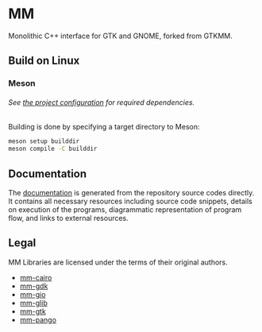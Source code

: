 # MM

Monolithic C++ interface for GTK and GNOME, forked from GTKMM.

## Build on Linux

### Meson

###### See [the project configuration](meson.build) for required dependencies.

Building is done by specifying a target directory to Meson:

```bash
meson setup builddir
meson compile -C builddir
```

## Documentation
The [documentation]() is generated from the repository source codes directly. It contains all necessary resources including source code snippets, details on execution of the programs, diagrammatic representation of program flow, and links to external resources.

## Legal
MM Libraries are licensed under the terms of their original authors.

* [mm-cairo](mm/cairo/LICENSE)
* [mm-gdk](mm/gdk/LICENSE)
* [mm-gio](mm/gio/LICENSE)
* [mm-glib](mm/glib/LICENSE)
* [mm-gtk](mm/gtk/LICENSE)
* [mm-pango](mm/pango/LICENSE)
